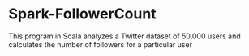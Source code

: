# Spark-FollowerCount
This program in Scala analyzes a Twitter dataset of  50,000 users and calculates the number of followers for a particular user
